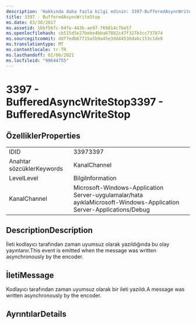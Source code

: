 ```yaml
---
description: 'Hakkında daha fazla bilgi edinin: 3397-BufferedAsyncWriteStop'
title: 3397 - BufferedAsyncWriteStop
ms.date: 03/30/2017
ms.assetid: 1bbf56fc-04fe-443b-ae97-769814c7be57
ms.openlocfilehash: cb515d5e27bebe4bba67882c47f327b3cc737874
ms.sourcegitcommit: ddf7edb67715a5b9a45e3dd44536dabc153c1de0
ms.translationtype: MT
ms.contentlocale: tr-TR
ms.lasthandoff: 02/06/2021
ms.locfileid: "99644755"
---
```

# <a name="3397---bufferedasyncwritestop"></a><span data-ttu-id="b1008-103">3397 - BufferedAsyncWriteStop</span><span class="sxs-lookup"><span data-stu-id="b1008-103">3397 - BufferedAsyncWriteStop</span></span>

## <a name="properties"></a><span data-ttu-id="b1008-104">Özellikler</span><span class="sxs-lookup"><span data-stu-id="b1008-104">Properties</span></span>  
  
|||  
|-|-|  
|<span data-ttu-id="b1008-105">ID</span><span class="sxs-lookup"><span data-stu-id="b1008-105">ID</span></span>|<span data-ttu-id="b1008-106">3397</span><span class="sxs-lookup"><span data-stu-id="b1008-106">3397</span></span>|  
|<span data-ttu-id="b1008-107">Anahtar sözcükler</span><span class="sxs-lookup"><span data-stu-id="b1008-107">Keywords</span></span>|<span data-ttu-id="b1008-108">Kanal</span><span class="sxs-lookup"><span data-stu-id="b1008-108">Channel</span></span>|  
|<span data-ttu-id="b1008-109">Level</span><span class="sxs-lookup"><span data-stu-id="b1008-109">Level</span></span>|<span data-ttu-id="b1008-110">Bilgi</span><span class="sxs-lookup"><span data-stu-id="b1008-110">Information</span></span>|  
|<span data-ttu-id="b1008-111">Kanal</span><span class="sxs-lookup"><span data-stu-id="b1008-111">Channel</span></span>|<span data-ttu-id="b1008-112">Microsoft-Windows-Application Server-uygulamalar/hata ayıkla</span><span class="sxs-lookup"><span data-stu-id="b1008-112">Microsoft-Windows-Application Server-Applications/Debug</span></span>|  
  
## <a name="description"></a><span data-ttu-id="b1008-113">Description</span><span class="sxs-lookup"><span data-stu-id="b1008-113">Description</span></span>  

 <span data-ttu-id="b1008-114">İleti kodlayıcı tarafından zaman uyumsuz olarak yazıldığında bu olay yayınlanır.</span><span class="sxs-lookup"><span data-stu-id="b1008-114">This event is emitted when the message was written asynchronously by the encoder.</span></span>  
  
## <a name="message"></a><span data-ttu-id="b1008-115">İleti</span><span class="sxs-lookup"><span data-stu-id="b1008-115">Message</span></span>  

 <span data-ttu-id="b1008-116">Kodlayıcı tarafından zaman uyumsuz olarak bir ileti yazıldı.</span><span class="sxs-lookup"><span data-stu-id="b1008-116">A message was written asynchronously by the encoder.</span></span>  
  
## <a name="details"></a><span data-ttu-id="b1008-117">Ayrıntılar</span><span class="sxs-lookup"><span data-stu-id="b1008-117">Details</span></span>
